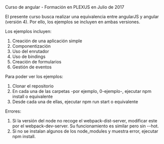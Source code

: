 Curso de angular - Formación en PLEXUS en Julio de 2017

El presente curso busca realizar una equivalencia entre angularJS y angular (versión 4). Por ello, los ejemplos se incluyen en ambas versiones.

Los ejemplos incluyen:
1. Creación de una aplicación simple
2. Componentización
3. Uso del enrutador
4. Uso de bindings
5. Creación de formularios
6. Gestión de eventos

Para poder ver los ejemplos:
1. Clonar el repositorio
2. En cada una de las carpetas -por ejemplo, 0-ejemplo-, ejecutar npm install o equivalente
3. Desde cada una de ellas, ejecutar npm run start o equivalente

Errores:
1. Si la versión del node no recoge el webpack-dist-server, modificar este por el webpack-dev-server. Su funcionamiento es similar pero sin --hot.
2. Si no se instalan algunos de los node_modules y muestra error, ejecutar npm install.
